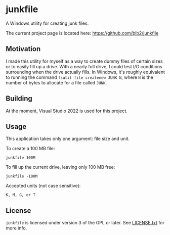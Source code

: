 junkfile
========
A Windows utility for creating junk files.

The current project page is located here: <https://github.com/blb2/junkfile>

Motivation
----------
I made this utility for myself as a way to create dummy files of certain sizes
or to easily fill up a drive.  With a nearly full drive, I could test I/O
conditions surrounding when the drive actually fills.  In Windows, it's
roughly equivalent to running the command `fsutil file createnew JUNK N`,
where `N` is the number of bytes to allocate for a file called `JUNK`.

Building
--------
At the moment, Visual Studio 2022 is used for this project.

Usage
-----
This application takes only one argument: file size and unit.

To create a 100 MB file:

	junkfile 100M

To fill up the current drive, leaving only 100 MB free:

	junkfile -100M

Accepted units (not case sensitive):

	K, M, G, or T

License
-------
`junkfile` is licensed under version 3 of the GPL or later. See [LICENSE.txt](LICENSE.txt) for more info.
